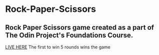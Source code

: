 # Rock-Paper-Scissors
Rock Paper Scissors game created as a part of The Odin Project's Foundations Course.
---
[LIVE HERE](https://felipeshibukawa.github.io/rock-paper-scissors/)
The first to win 5 rounds wins the game
